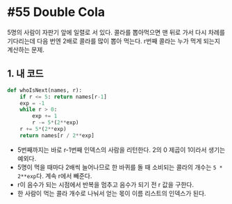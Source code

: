 # #55 Double Cola

5명의 사람이 자판기 앞에 일렬로 서 있다. 콜라를 뽑아먹으면 맨 뒤로 가서 다시 차례를 기다리는데 다음 번엔 2배로 콜라를 많이 뽑아 먹는다. r번째 콜라는 누가 먹게 되는지 계산하는 문제.

## 1. 내 코드

```py
def whoIsNext(names, r):
    if r <= 5: return names[r-1]
    exp = -1
    while r > 0:
        exp += 1
        r -= 5*(2**exp)
    r += 5*(2**exp)
    return names[r / 2**exp]
```

- 5번째까지는 바로 r-1번째 인덱스의 사람을 리턴한다. 2의 0 제곱이 1이라서 생기는 예외다.
- 5명이 먹을 때마다 2배씩 늘어나므로 한 바퀴를 돌 때 소비되는 콜라의 개수는 `5 * 2**exp`다. 계속 r에서 빼준다.
- r이 음수가 되는 시점에서 반복을 멈추고 음수가 되기 전 r 값을 구한다.
- 한 사람이 먹는 콜라 개수로 나눠서 얻는 몫이 이름 리스트의 인덱스가 된다.
